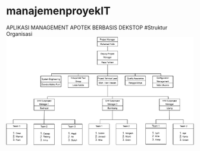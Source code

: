 # manajemenproyekIT
APLIKASI MANAGEMENT APOTEK BERBASIS DEKSTOP
#Struktur Organisasi
![alt text](https://github.com/rezafhlevi1/manajemenproyekIT/blob/main/struktur%20organisasi.png?raw=true)
